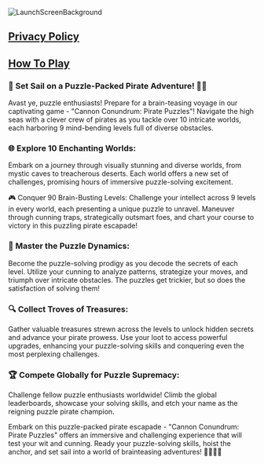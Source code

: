 ![LaunchScreenBackground](https://github.com/xzeniz/captain-nourhan/assets/154990831/af1897d4-43f4-4e18-a28d-504c0743cea4)

## [Privacy Policy](policy.md)
## [How To Play](howto.md)

### 🧩 Set Sail on a Puzzle-Packed Pirate Adventure! 🏴‍☠️

Avast ye, puzzle enthusiasts! Prepare for a brain-teasing voyage in our captivating game - "Cannon Conundrum: Pirate Puzzles"! Navigate the high seas with a clever crew of pirates as you tackle over 10 intricate worlds, each harboring 9 mind-bending levels full of diverse obstacles.

### 🌐 Explore 10 Enchanting Worlds:
Embark on a journey through visually stunning and diverse worlds, from mystic caves to treacherous deserts. Each world offers a new set of challenges, promising hours of immersive puzzle-solving excitement.

🎮 Conquer 90 Brain-Busting Levels:
Challenge your intellect across 9 levels in every world, each presenting a unique puzzle to unravel. Maneuver through cunning traps, strategically outsmart foes, and chart your course to victory in this puzzling pirate escapade!

### 🧠 Master the Puzzle Dynamics:
Become the puzzle-solving prodigy as you decode the secrets of each level. Utilize your cunning to analyze patterns, strategize your moves, and triumph over intricate obstacles. The puzzles get trickier, but so does the satisfaction of solving them!

### 🔍 Collect Troves of Treasures:
Gather valuable treasures strewn across the levels to unlock hidden secrets and advance your pirate prowess. Use your loot to access powerful upgrades, enhancing your puzzle-solving skills and conquering even the most perplexing challenges.

### 🏆 Compete Globally for Puzzle Supremacy:
Challenge fellow puzzle enthusiasts worldwide! Climb the global leaderboards, showcase your solving skills, and etch your name as the reigning puzzle pirate champion.

Embark on this puzzle-packed pirate escapade - "Cannon Conundrum: Pirate Puzzles" offers an immersive and challenging experience that will test your wit and cunning. Ready your puzzle-solving skills, hoist the anchor, and set sail into a world of brainteasing adventures! 🧩💎🏴‍☠️



